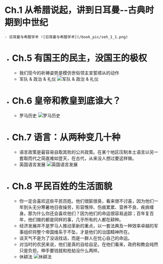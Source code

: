 # Ch.1 从希腊说起，讲到日耳曼--古典时期到中世纪
	- 日耳曼与希腊学术 ![日耳曼与希腊学术](/book_pic/seh_1_1.png)
- # Ch.5 有国王的民主，没国王的极权
	- 我们现今的祈祷姿势是模仿世俗领主宣誓顺从的动作
	- 军队 & 政治 & 礼仪 ![军队 & 政治 & 礼仪](/book_pic/seh_5_1.png)
- # Ch.6 皇帝和教皇到底谁大？
	- 罗马历史 ![罗马历史](/book_pic/seh_6_1.png)
- # Ch.7 语言：从两种变几十种
	- 语言政策是最容易自取其败的公共政策。在某个地区压制本土语言以另一套取而代之简直难如登天，在古代，从来没人想过要这样做。
	- 英国语言发展 ![英国语言发展](/book_pic/seh_7_1.png)
- # Ch.8 平民百姓的生活面貌
	- 你一定会喜欢这些平民百姓。他们很脏很臭，看来很不讨喜，因为他们一年到头无分寒暑地日夜操劳，形容憔悴、伤痕累累、营养不良、疾病缠身。那为什么你还会喜欢他们？因为他们的命运很容易追踪；百年复百年，他们做的都是同样的事，几乎所有的人都在耕种。
	- 经济发展并不是罗马人推动革新的重点，以一套法典及一种效率卓越的军事组织将整个帝国维系于不坠，才是他们的治国精神所在。
	- 谈天气不是为了没话找话，而是一群人在忧心自己的命运。
	- 对当时的农民来说，他们是真的自给自足。在他们看来，政府和教会纯然只是负担，伸手要钱就和抢劫没什么两样。
	- 休耕法 ![休耕法](/book_pic/seh_8_1.png)